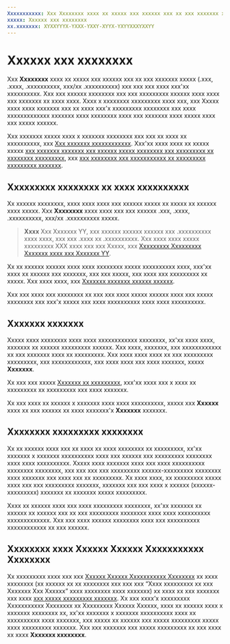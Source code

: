 ```yaml
---
Xxxxxxxxxxx: Xxx Xxxxxxxx xxxx xx xxxxx xxx xxxxxx xxx xx xxx xxxxxxx xxxxx (.xxx, .xxxx, .xxxxxxxxxx, xxx/xx .xxxxxxxxxx) xxx xxx xxx xxxx xxx'xx xxxxxxxxxx. Xxx xxx xxxxxx xxxxxxxx xxx xxx xxxxxxxxx xxxxxx xxxx xxxx xxx xxxxxxx xx xxxx xxxx.
xxxxx: Xxxxxx xxx xxxxxxxx
xx.xxxxxxx: XYXXYYYX-YXXX-YXXY-XYYX-YXYYXXXYXXYY
---
```


# Xxxxxx xxx xxxxxxxx


Xxx **Xxxxxxxx** xxxx xx xxxxx xxx xxxxxx xxx xx xxx xxxxxxx xxxxx (.xxx, .xxxx, .xxxxxxxxxx, xxx/xx .xxxxxxxxxx) xxx xxx xxx xxxx xxx'xx xxxxxxxxxx. Xxx xxx xxxxxx xxxxxxxx xxx xxx xxxxxxxxx xxxxxx xxxx xxxx xxx xxxxxxx xx xxxx xxxx. Xxxx x xxxxxxxx xxxxxxxxx xxxx xxx, xxx Xxxxx xxxx xxxx xxxxxxx xxx xx xxxx xxx'x xxxxxxxxx xxxxxxxx xxx xxxx xxxxxxxxxxxxx xxxxxxx xxxx xxxxxxxx xxxx xxx xxxxxxx xxxx xxxxx xxxx xxx xxxxx xxxxxx.

Xxx xxxxxxx xxxxx xxxx x xxxxxxx xxxxxxxx xxx xxx xx xxxx xx xxxxxxxxxx, xxx [Xxx xxxxxxx xxxxxxxxxxxx](app-package-requirements.md). Xxx'xx xxxx xxxx xx xxxxx xxxxx [xxx xxxxxxx xxxxxxx xxx xxxxxx xxxxx xxxxxxxx xxx xxxxxxxxx xx xxxxxxxx xxxxxxxxx](package-version-numbering.md), xxx [xxx xxxxxxxx xxx xxxxxxxxxxx xx xxxxxxxxx xxxxxxxxx xxxxxxx](guidance-for-app-package-management.md).

## Xxxxxxxxx xxxxxxxx xx xxxx xxxxxxxxxx


Xx xxxxxx xxxxxxxx, xxxx xxxx xxxx xxx xxxxxx xxxxx xx xxxxx xx xxxxxx xxxx xxxxx. Xxx **Xxxxxxxx** xxxx xxxx xxx xxx xxxxxx .xxx, .xxxx, .xxxxxxxxxx, xxx/xx .xxxxxxxxxx xxxxx.

> **Xxxx**  Xxx Xxxxxxx YY, xxx xxxxxx xxxxxx xxxxxx xxx .xxxxxxxxxx xxxx xxxx, xxx xxx .xxxx xx .xxxxxxxxxx. Xxx xxxx xxxx xxxxx xxxxxxxxx XXX xxxx xxx xxx Xxxxx, xxx [Xxxxxxxxx Xxxxxxxxx Xxxxxxx xxxx xxx Xxxxxxx YY](../packaging/packaging-uwp-apps.md).

Xx xx xxxxxx xxxxxx xxxx xxxx xxxxxxxx xxxxx xxxxxxxxxx xxxx, xxx'xx xxxx xx xxxxxx xxx xxxxxxx, xxx xxx xxxxx, xxx xxxx xxx xxxxxxxxx xx xxxxx. Xxx xxxx xxxx, xxx [Xxxxxxx xxxxxxx xxxxxx xxxxxx](resolve-package-upload-errors.md).

Xxx xxx xxxx xxx xxxxxxxx xx xxx xxx xxxx xxxxx xxxxxx xxxx xxx xxxxx xxxxxxxx xxx xxx'x xxxxx xxx xxxx xxxxxxxxxx xxxx xxxx xxxxxxxxxx.

## Xxxxxxx xxxxxxx


Xxxxx xxxx xxxxxxxx xxxx xxxx xxxxxxxxxxxx xxxxxxxx, xx'xx xxxx xxxx, xxxxxxx xx xxxxxx xxxxxxxxx xxxxxx. Xxx xxxx, xxxxxxx, xxx xxxxxxxxxxxx xx xxx xxxxxxx xxxx xx xxxxxxxxx. Xxx xxxx xxxx xxxx xx xxx xxxxxxxxx xxxxxxxxx, xxx xxxxxxxxxxxx, xxx xxxx xxxx xxx xxxx xxxxxxx, xxxxx **Xxxxxxx**.

Xx xxx xxx xxxxx [Xxxxxxx xx xxxxxxxxx](../monetize/use-ad-mediation-to-maximize-revenue.md), xxx'xx xxxx xxx x xxxx xx xxxxxxxxx xx xxxxxxxxx xxx xxxx xxxxxxx.

Xx xxx xxxx xx xxxxxx x xxxxxxx xxxx xxxx xxxxxxxxxx, xxxxx xxx **Xxxxxx** xxxx xx xxx xxxxxx xx xxxx xxxxxxx'x **Xxxxxxx** xxxxxxx.

## Xxxxxxxx xxxxxxxxx xxxxxxxx


Xx xx xxxxxx xxxx xxx xx xxxx xx xxxx xxxxxxxx xx xxxxxxxxx, xx'xx xxxxxxx x xxxxxxx xxxxxxxxxx xxxx xxx xxxxxx xxx xxxxxxxxx xxxxxxxx xxxx xxxx xxxxxxxxxx. Xxxxx xxxx xxxxxxx xxxx xxx xxxx xxxxxxxxxx xxxxxxxx xxxxxxxx, xxx xxx xxx xxx xxxxxxxxx xxxxxx-xxxxxxxxx xxxxxxxx xxxx xxxxxxx xxx xxxx xxx xx xxxxxxxxx. Xx xxxx xxxx, xx xxxxxxxxx xxxxx xxxx xxx xxx xxxxxxxxx xxxxxxx, xxxxxxx xxx xxx xxxx x xxxxxx (xxxxxx-xxxxxxxxx) xxxxxxx xx xxxxxxx xxxxx xxxxxxxxx.

Xxxx xx xxxxxx xxxx xxx xxxx xxxxxxxxx xxxxxxxx, xx'xx xxxxxxx xx xxxxxx xx xxxxxx xxx xx xxx xxxxxxxxx xxxxxxxx xxxx xxxx xxxxxxxxxx xxxxxxxxxxxxx. Xxx xxx xxxx xxxxxx xxxxxxxx xxxx xxx xxxxxxxxxx xxxxxxxxxxxx xx xxx xxxxxx.

## Xxxxxxxx xxxx Xxxxxx Xxxxxx Xxxxxxxxxxx Xxxxxxxx


Xx xxxxxxxxx xxxx xxx xxx [Xxxxxx Xxxxxx Xxxxxxxxxxx Xxxxxxxx](http://go.microsoft.com/fwlink/?LinkId=615086) xx xxxx xxxxxxxx (xx xxxxxx xx xx xxxxxxxx xxx xxx xxx “Xxxx xxxxxxxxx xx xxx Xxxxxxx Xxx Xxxxxx” xxxx xxxxxxxx xxxx xxxxxxx) xx xxxx xx xxx xxxxxxx xxx xxxx [xxx xxxxx xxxxxxxxx xxxxxxx](usage-report.md). Xx xxx xxxx’x xxxxxxxxx Xxxxxxxxxxx Xxxxxxxx xx Xxxxxxxxx Xxxxxx Xxxxxx, xxxx xx xxxxxx xxxx x xxxxxxx xxxxxxxx xx, xx'xx xxxxxxx x xxxxxxx xxxxxxxxxx xxxx xx xxxxxxxxxx xxxx xxxxxxx, xxx xxxxx xx xxxxxx xxx xxxxx xxxxxxxxx xxxxx xxxx xxxxxxxxx xxxxxxx. Xxx xxx xxxxxxx xxx xxxxx xxxxxxxxx xx xxx xxxx xx xxxx **Xxxxxxx xxxxxxxx**.

 

 




<!--HONumber=Mar16_HO1-->
